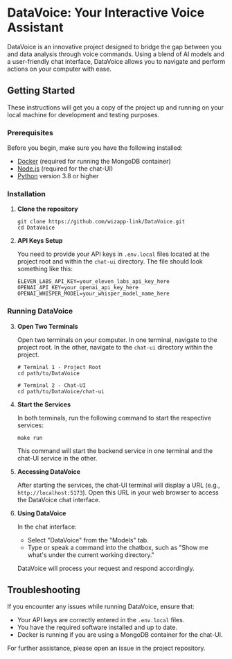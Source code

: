 # DataVoice: Your Interactive Voice Assistant

DataVoice is an innovative project designed to bridge the gap between you and data analysis through voice commands. Using a blend of AI models and a user-friendly chat interface, DataVoice allows you to navigate and perform actions on your computer with ease.

## Getting Started

These instructions will get you a copy of the project up and running on your local machine for development and testing purposes.

### Prerequisites

Before you begin, make sure you have the following installed:
- [Docker](https://www.docker.com/get-started) (required for running the MongoDB container)
- [Node.js](https://nodejs.org/en/) (required for the chat-UI)
- [Python](https://www.python.org/) version 3.8 or higher

### Installation

1. **Clone the repository**

    ```
    git clone https://github.com/wizapp-link/DataVoice.git
    cd DataVoice
    ```

2. **API Keys Setup**

    You need to provide your API keys in `.env.local` files located at the project root and within the `chat-ui` directory. The file should look something like this:

    ```
    ELEVEN_LABS_API_KEY=your_eleven_labs_api_key_here
    OPENAI_API_KEY=your_openai_api_key_here
    OPENAI_WHISPER_MODEL=your_whisper_model_name_here
    ```

### Running DataVoice

3. **Open Two Terminals**

    Open two terminals on your computer. In one terminal, navigate to the project root. In the other, navigate to the `chat-ui` directory within the project.

    ```
    # Terminal 1 - Project Root
    cd path/to/DataVoice

    # Terminal 2 - Chat-UI
    cd path/to/DataVoice/chat-ui
    ```

4. **Start the Services**

    In both terminals, run the following command to start the respective services:

    ```
    make run
    ```

    This command will start the backend service in one terminal and the chat-UI service in the other.

5. **Accessing DataVoice**

    After starting the services, the chat-UI terminal will display a URL (e.g., `http://localhost:5173`). Open this URL in your web browser to access the DataVoice chat interface.

6. **Using DataVoice**

    In the chat interface:
    - Select "DataVoice" from the "Models" tab.
    - Type or speak a command into the chatbox, such as "Show me what's under the current working directory."

    DataVoice will process your request and respond accordingly.

## Troubleshooting

If you encounter any issues while running DataVoice, ensure that:
- Your API keys are correctly entered in the `.env.local` files.
- You have the required software installed and up to date.
- Docker is running if you are using a MongoDB container for the chat-UI.

For further assistance, please open an issue in the project repository.